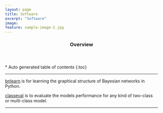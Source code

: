 ```yaml
---
layout: page
title: Software
excerpt: "Software"
image:
feature: sample-image-2.jpg
---
```




<section id="table-of-contents" class="toc">
  <header>
    <h3>Overview</h3>
  </header>
<div id="drawer" markdown="1">
*  Auto generated table of contents
{:toc}
</div>
</section><!-- /#table-of-contents -->


---


[bnlearn](https://erdogant.github.io/bnlearn/) is for learning the graphical structure of Bayesian networks in Python.

[classeval](https://erdogant.github.io/classeval/) is to evaluate the models performance for any kind of two-class or multi-class model.

---
